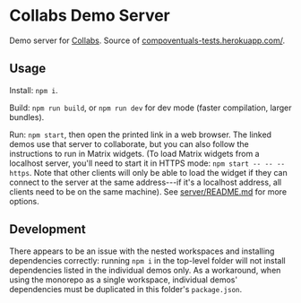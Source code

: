 # Collabs Demo Server

Demo server for [Collabs](https://collabs.readthedocs.io/). Source of [compoventuals-tests.herokuapp.com/](compoventuals-tests.herokuapp.com/).

## Usage

Install: `npm i`.

Build: `npm run build`, or `npm run dev` for dev mode (faster compilation, larger bundles).

Run: `npm start`, then open the printed link in a web browser. The linked demos use that server to collaborate, but you can also follow the instructions to run in Matrix widgets. (To load Matrix widgets from a localhost server, you'll need to start it in HTTPS mode: `npm start -- -- --https`. Note that other clients will only be able to load the widget if they can connect to the server at the same address---if it's a localhost address, all clients need to be on the same machine). See [server/README.md](server/README.md) for more options.

## Development

There appears to be an issue with the nested workspaces and installing dependencies correctly: running `npm i` in the top-level folder will not install dependencies listed in the individual demos only. As a workaround, when using the monorepo as a single workspace, individual demos' dependencies must be duplicated in this folder's `package.json`.
